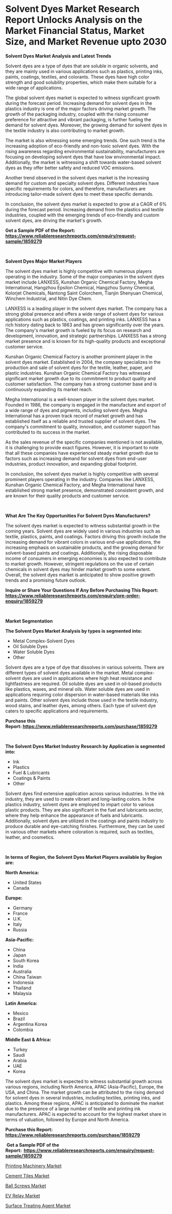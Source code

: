 <p><h1>Solvent Dyes Market Research Report Unlocks Analysis on the Market Financial Status, Market Size, and Market Revenue upto 2030</h1></p><p><strong>Solvent Dyes Market Analysis and Latest Trends</strong></p>
<p><p>Solvent dyes are a type of dyes that are soluble in organic solvents, and they are mainly used in various applications such as plastics, printing inks, paints, coatings, textiles, and colorants. These dyes have high color strength and good solubility properties, which make them suitable for a wide range of applications.</p><p>The global solvent dyes market is expected to witness significant growth during the forecast period. Increasing demand for solvent dyes in the plastics industry is one of the major factors driving market growth. The growth of the packaging industry, coupled with the rising consumer preference for attractive and vibrant packaging, is further fueling the demand for solvent dyes. Moreover, the growing demand for solvent dyes in the textile industry is also contributing to market growth.</p><p>The market is also witnessing some emerging trends. One such trend is the increasing adoption of eco-friendly and non-toxic solvent dyes. With the rising awareness regarding environmental sustainability, manufacturers are focusing on developing solvent dyes that have low environmental impact. Additionally, the market is witnessing a shift towards water-based solvent dyes as they offer better safety and reduced VOC emissions.</p><p>Another trend observed in the solvent dyes market is the increasing demand for custom and specialty solvent dyes. Different industries have specific requirements for colors, and therefore, manufacturers are introducing tailor-made solvent dyes to meet these specific demands.</p><p>In conclusion, the solvent dyes market is expected to grow at a CAGR of 6% during the forecast period. Increasing demand from the plastics and textile industries, coupled with the emerging trends of eco-friendly and custom solvent dyes, are driving the market's growth.</p></p>
<p><strong>Get a Sample PDF of the Report:&nbsp; <a href="https://www.reliableresearchreports.com/enquiry/request-sample/1859279">https://www.reliableresearchreports.com/enquiry/request-sample/1859279</a></strong></p>
<p>&nbsp;</p>
<p><strong>Solvent Dyes Major Market Players</strong></p>
<p><p>The solvent dyes market is highly competitive with numerous players operating in the industry. Some of the major companies in the solvent dyes market include LANXESS, Kunshan Organic Chemical Factory, Megha International, Hangzhou Epsilon Chemical, Hangzhou Sunny Chemical, Kolorjet Chemicals, Nantong Saint Colorchem, Tianjin Shenyuan Chemical, Winchem Industrial, and Nitin Dye Chem.</p><p>LANXESS is a leading player in the solvent dyes market. The company has a strong global presence and offers a wide range of solvent dyes for various applications such as plastics, coatings, and printing inks. LANXESS has a rich history dating back to 1863 and has grown significantly over the years. The company's market growth is fueled by its focus on research and development, innovation, and strategic partnerships. LANXESS has a strong market presence and is known for its high-quality products and exceptional customer service.</p><p>Kunshan Organic Chemical Factory is another prominent player in the solvent dyes market. Established in 2004, the company specializes in the production and sale of solvent dyes for the textile, leather, paper, and plastic industries. Kunshan Organic Chemical Factory has witnessed significant market growth due to its commitment to product quality and customer satisfaction. The company has a strong customer base and is continuously expanding its market reach.</p><p>Megha International is a well-known player in the solvent dyes market. Founded in 1986, the company is engaged in the manufacture and export of a wide range of dyes and pigments, including solvent dyes. Megha International has a proven track record of market growth and has established itself as a reliable and trusted supplier of solvent dyes. The company's commitment to quality, innovation, and customer support has contributed to its success in the market.</p><p>As the sales revenue of the specific companies mentioned is not available, it is challenging to provide exact figures. However, it is important to note that all these companies have experienced steady market growth due to factors such as increasing demand for solvent dyes from end-user industries, product innovation, and expanding global footprint.</p><p>In conclusion, the solvent dyes market is highly competitive with several prominent players operating in the industry. Companies like LANXESS, Kunshan Organic Chemical Factory, and Megha International have established strong market presence, demonstrated consistent growth, and are known for their quality products and customer service.</p></p>
<p>&nbsp;</p>
<p><strong>What Are The Key Opportunities For Solvent Dyes Manufacturers?</strong></p>
<p><p>The solvent dyes market is expected to witness substantial growth in the coming years. Solvent dyes are widely used in various industries such as textile, plastics, paints, and coatings. Factors driving this growth include the increasing demand for vibrant colors in various end-use applications, the increasing emphasis on sustainable products, and the growing demand for solvent-based paints and coatings. Additionally, the rising disposable income of consumers in emerging economies is also expected to contribute to market growth. However, stringent regulations on the use of certain chemicals in solvent dyes may hinder market growth to some extent. Overall, the solvent dyes market is anticipated to show positive growth trends and a promising future outlook.</p></p>
<p><strong>Inquire or Share Your Questions If Any Before Purchasing This Report: <a href="https://www.reliableresearchreports.com/enquiry/pre-order-enquiry/1859279">https://www.reliableresearchreports.com/enquiry/pre-order-enquiry/1859279</a></strong></p>
<p>&nbsp;</p>
<p><strong>Market Segmentation</strong></p>
<p><strong>The Solvent Dyes Market Analysis by types is segmented into:</strong></p>
<p><ul><li>Metal Complex-Solvent Dyes</li><li>Oil Soluble Dyes</li><li>Water Soluble Dyes</li><li>Other</li></ul></p>
<p><p>Solvent dyes are a type of dye that dissolves in various solvents. There are different types of solvent dyes available in the market. Metal complex-solvent dyes are used in applications where high heat resistance and lightfastness are required. Oil soluble dyes are used in oil-based products like plastics, waxes, and mineral oils. Water soluble dyes are used in applications requiring color dispersion in water-based materials like inks and paints. Other solvent dyes include those used in the textile industry, wood stains, and leather dyes, among others. Each type of solvent dye caters to specific applications and requirements.</p></p>
<p><strong>Purchase this Report:&nbsp;<a href="https://www.reliableresearchreports.com/purchase/1859279">https://www.reliableresearchreports.com/purchase/1859279</a></strong></p>
<p>&nbsp;</p>
<p><strong>The Solvent Dyes Market Industry Research by Application is segmented into:</strong></p>
<p><ul><li>Ink</li><li>Plastics</li><li>Fuel & Lubricants</li><li>Coatings & Paints</li><li>Other</li></ul></p>
<p><p>Solvent dyes find extensive application across various industries. In the ink industry, they are used to create vibrant and long-lasting colors. In the plastics industry, solvent dyes are employed to impart color to various plastic products. They are also significant in the fuel and lubricants sector, where they help enhance the appearance of fuels and lubricants. Additionally, solvent dyes are utilized in the coatings and paints industry to produce durable and eye-catching finishes. Furthermore, they can be used in various other markets where coloration is required, such as textiles, leather, and cosmetics.</p></p>
<p>&nbsp;</p>
<p><strong>In terms of Region, the Solvent Dyes Market Players available by Region are:</strong></p>
<p>
    <p> <strong> North America: </strong>
        <ul>
            <li>United States</li>
            <li>Canada</li>
        </ul>
        </p> 
    <p> <strong> Europe: </strong>
        <ul>
            <li>Germany</li>
            <li>France</li>
            <li>U.K.</li>
            <li>Italy</li>
            <li>Russia</li>
        </ul>
        </p> 
    <p> <strong> Asia-Pacific: </strong>
        <ul>
            <li>China</li>
            <li>Japan</li>
            <li>South Korea</li>
            <li>India</li>
            <li>Australia</li>
            <li>China Taiwan</li>
            <li>Indonesia</li>
            <li>Thailand</li>
            <li>Malaysia</li>
        </ul>
        </p> 
    <p> <strong> Latin America: </strong>
        <ul>
            <li>Mexico</li>
            <li>Brazil</li>
            <li>Argentina Korea</li>
            <li>Colombia</li>
        </ul>
        </p> 
    <p> <strong> Middle East & Africa: </strong>
        <ul>
            <li>Turkey</li>
            <li>Saudi</li>
            <li>Arabia</li>
            <li>UAE</li>
            <li>Korea</li>
        </ul>
    </p>
    </p>
<p><p>The solvent dyes market is expected to witness substantial growth across various regions, including North America, APAC (Asia-Pacific), Europe, the USA, and China. The market growth can be attributed to the rising demand for solvent dyes in several industries, including textiles, printing inks, and plastics. Among these regions, APAC is anticipated to dominate the market due to the presence of a large number of textile and printing ink manufacturers. APAC is expected to account for the highest market share in terms of valuation, followed by Europe and North America.</p></p>
<p><strong>Purchase this Report: <a href="https://www.reliableresearchreports.com/purchase/1859279">https://www.reliableresearchreports.com/purchase/1859279</a></strong></p>
<p>&nbsp;<strong>Get a Sample PDF of the Report:&nbsp;&nbsp;<a href="https://www.reliableresearchreports.com/enquiry/request-sample/1859279">https://www.reliableresearchreports.com/enquiry/request-sample/1859279</a></strong></p>
<p><strong></strong></p>
<p><p><a href="https://medium.com/@rosaleekoss/printing-machinery-market-analysis-and-sze-forecasted-for-period-from-2023-to-2030-0cefcf96c2e5">Printing Machinery Market</a></p><p><a href="https://github.com/gdfhhhj/Market-Research-Report-List-1/blob/main/cement-tiles-market.md">Cement Tiles Market</a></p><p><a href="https://medium.com/@orphabrakus2023/ball-screws-market-exploring-market-share-market-trends-and-future-growth-83506daf7051">Ball Screws Market</a></p><p><a href="https://medium.com/@shivangi.reportprime/ev-relay-market-outlook-industry-overview-and-forecast-2023-to-2030-4ad0135db242">EV Relay Market</a></p><p><a href="https://github.com/luckyshygirl/Market-Research-Report-List-1/blob/main/surface-treating-agent-market.md">Surface Treating Agent Market</a></p></p>